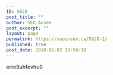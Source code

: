 ```yaml
---
ID: 5628
post_title: ""
author: SEO Anseo
post_excerpt: ""
layout: page
permalink: https://seoanseo.ca/5628-2/
published: true
post_date: 2018-01-02 15:50:18
---
```

erre9uhfevhu9